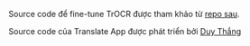 Source code để fine-tune TrOCR được tham khảo từ [repo sau](https://github.com/rsommerfeld/trocr).

Source code của Translate App được phát triển bởi [Duy Thắng](https://github.com/DyThen-Kumo/Translate-App)
